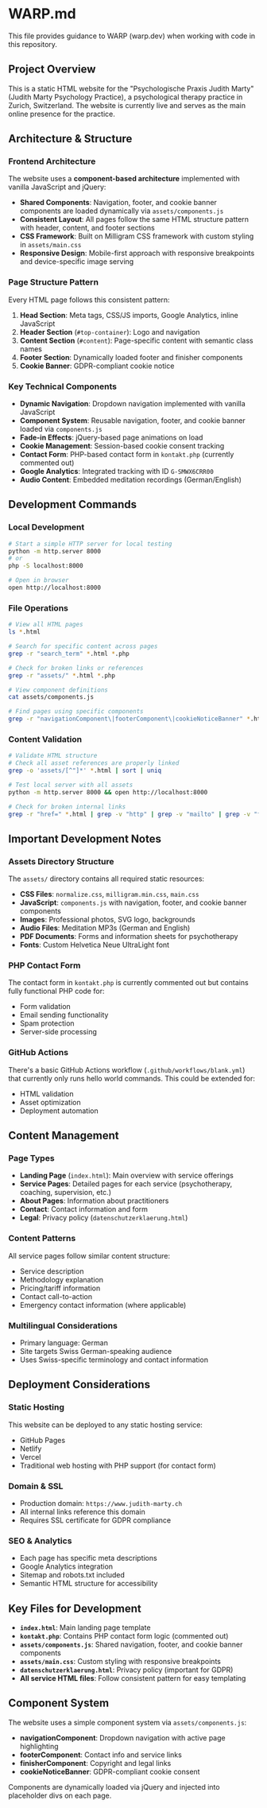 # WARP.md

This file provides guidance to WARP (warp.dev) when working with code in this repository.

## Project Overview

This is a static HTML website for the "Psychologische Praxis Judith Marty" (Judith Marty Psychology Practice), a psychological therapy practice in Zurich, Switzerland. The website is currently live and serves as the main online presence for the practice.

## Architecture & Structure

### Frontend Architecture
The website uses a **component-based architecture** implemented with vanilla JavaScript and jQuery:
- **Shared Components**: Navigation, footer, and cookie banner components are loaded dynamically via `assets/components.js`
- **Consistent Layout**: All pages follow the same HTML structure pattern with header, content, and footer sections
- **CSS Framework**: Built on Milligram CSS framework with custom styling in `assets/main.css`
- **Responsive Design**: Mobile-first approach with responsive breakpoints and device-specific image serving

### Page Structure Pattern
Every HTML page follows this consistent pattern:
1. **Head Section**: Meta tags, CSS/JS imports, Google Analytics, inline JavaScript
2. **Header Section** (`#top-container`): Logo and navigation
3. **Content Section** (`#content`): Page-specific content with semantic class names
4. **Footer Section**: Dynamically loaded footer and finisher components
5. **Cookie Banner**: GDPR-compliant cookie notice

### Key Technical Components
- **Dynamic Navigation**: Dropdown navigation implemented with vanilla JavaScript
- **Component System**: Reusable navigation, footer, and cookie banner loaded via `components.js`
- **Fade-in Effects**: jQuery-based page animations on load
- **Cookie Management**: Session-based cookie consent tracking
- **Contact Form**: PHP-based contact form in `kontakt.php` (currently commented out)
- **Google Analytics**: Integrated tracking with ID `G-SMWX6CRR00`
- **Audio Content**: Embedded meditation recordings (German/English)

## Development Commands

### Local Development
```bash
# Start a simple HTTP server for local testing
python -m http.server 8000
# or
php -S localhost:8000

# Open in browser
open http://localhost:8000
```

### File Operations
```bash
# View all HTML pages
ls *.html

# Search for specific content across pages
grep -r "search_term" *.html *.php

# Check for broken links or references
grep -r "assets/" *.html *.php

# View component definitions
cat assets/components.js

# Find pages using specific components
grep -r "navigationComponent\|footerComponent\|cookieNoticeBanner" *.html
```

### Content Validation
```bash
# Validate HTML structure
# Check all asset references are properly linked
grep -o 'assets/[^"]*' *.html | sort | uniq

# Test local server with all assets
python -m http.server 8000 && open http://localhost:8000

# Check for broken internal links
grep -r "href=" *.html | grep -v "http" | grep -v "mailto" | grep -v "tel"
```

## Important Development Notes

### Assets Directory Structure
The `assets/` directory contains all required static resources:
- **CSS Files**: `normalize.css`, `milligram.min.css`, `main.css`
- **JavaScript**: `components.js` with navigation, footer, and cookie banner components
- **Images**: Professional photos, SVG logo, backgrounds
- **Audio Files**: Meditation MP3s (German and English)
- **PDF Documents**: Forms and information sheets for psychotherapy
- **Fonts**: Custom Helvetica Neue UltraLight font

### PHP Contact Form
The contact form in `kontakt.php` is currently commented out but contains fully functional PHP code for:
- Form validation
- Email sending functionality
- Spam protection
- Server-side processing

### GitHub Actions
There's a basic GitHub Actions workflow (`.github/workflows/blank.yml`) that currently only runs hello world commands. This could be extended for:
- HTML validation
- Asset optimization
- Deployment automation

## Content Management

### Page Types
- **Landing Page** (`index.html`): Main overview with service offerings
- **Service Pages**: Detailed pages for each service (psychotherapy, coaching, supervision, etc.)
- **About Pages**: Information about practitioners
- **Contact**: Contact information and form
- **Legal**: Privacy policy (`datenschutzerklaerung.html`)

### Content Patterns
All service pages follow similar content structure:
- Service description
- Methodology explanation
- Pricing/tariff information
- Contact call-to-action
- Emergency contact information (where applicable)

### Multilingual Considerations
- Primary language: German
- Site targets Swiss German-speaking audience
- Uses Swiss-specific terminology and contact information

## Deployment Considerations

### Static Hosting
This website can be deployed to any static hosting service:
- GitHub Pages
- Netlify
- Vercel
- Traditional web hosting with PHP support (for contact form)

### Domain & SSL
- Production domain: `https://www.judith-marty.ch`
- All internal links reference this domain
- Requires SSL certificate for GDPR compliance

### SEO & Analytics
- Each page has specific meta descriptions
- Google Analytics integration
- Sitemap and robots.txt included
- Semantic HTML structure for accessibility

## Key Files for Development

- **`index.html`**: Main landing page template
- **`kontakt.php`**: Contains PHP contact form logic (commented out)
- **`assets/components.js`**: Shared navigation, footer, and cookie banner components
- **`assets/main.css`**: Custom styling with responsive breakpoints
- **`datenschutzerklaerung.html`**: Privacy policy (important for GDPR)
- **All service HTML files**: Follow consistent pattern for easy templating

## Component System

The website uses a simple component system via `assets/components.js`:
- **navigationComponent**: Dropdown navigation with active page highlighting
- **footerComponent**: Contact info and service links
- **finisherComponent**: Copyright and legal links
- **cookieNoticeBanner**: GDPR-compliant cookie consent

Components are dynamically loaded via jQuery and injected into placeholder divs on each page.
